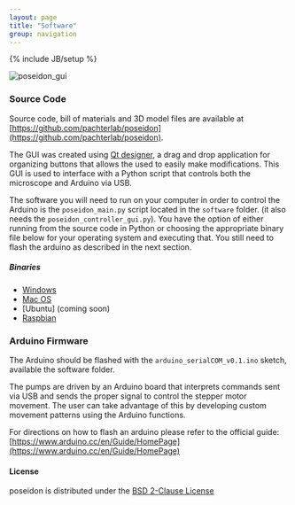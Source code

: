 ```yaml
---
layout: page
title: "Software"
group: navigation
---
```


{% include JB/setup %}


![poseidon_gui](https://user-images.githubusercontent.com/12504176/44837086-7565ba00-abed-11e8-9f49-90933ecdb3e8.png)

### Source Code

Source code, bill of materials and 3D model files are available at [https://github.com/pachterlab/poseidon](https://github.com/pachterlab/poseidon).

The GUI was created using [Qt designer](http://doc.qt.io/qt-5/qtdesigner-manual.html), a drag and drop application for organizing buttons that allows the used to easily make modifications. This GUI is used to interface with a Python script that controls both the microscope and Arduino via USB. 

The software you will need to run on your computer in order to control the Arduino is the `poseidon_main.py` script located in the `software` folder. (it also needs the `poseidon_controller_gui.py`). You have the option of either running from the source code in Python or choosing the appropriate binary file below for your operating system and executing that. You still need to flash the arduino as described in the next section.

##### Binaries
- [Windows](https://github.com/pachterlab/poseidon/releases/download/v1.0.0/poseidon_main_v1.0.0_windows_executable_2018-08-29.exe) 
- [Mac OS](https://github.com/pachterlab/poseidon/releases/download/v1.0.0/poseidon_main_v1.0.0_mac_executable_2018-08-29)
- [Ubuntu] (coming soon)
- [Raspbian](https://github.com/pachterlab/poseidon/releases/download/v1.0.0/poseidon_main_v1.0.0_raspbian_executable_2018-08-29)


### Arduino Firmware
The Arduino should be flashed with the `arduino_serialCOM_v0.1.ino` sketch, available the software folder.

The pumps are driven by an Arduino board that interprets commands sent via USB and sends the proper signal to control the stepper motor movement. The user can take advantage of this by developing custom movement patterns using the Arduino functions.

For directions on how to flash an arduino please refer to the official guide: [https://www.arduino.cc/en/Guide/HomePage](https://www.arduino.cc/en/Guide/HomePage)


#### License

poseidon is distributed under the [BSD 2-Clause License](https://github.com/pachterlab/poseidon/blob/release/LICENSE)

